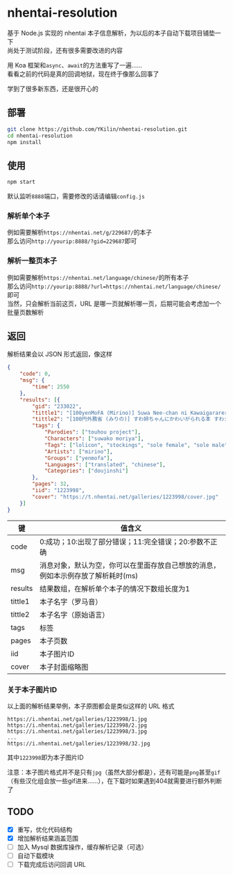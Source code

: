 # nhentai-resolution
基于 Node.js 实现的 nhentai 本子信息解析，为以后的本子自动下载项目铺垫一下  
尚处于测试阶段，还有很多需要改进的内容  

用 Koa 框架和`async`、`await`的方法重写了一遍……  
看看之前的代码是真的回调地狱，现在终于像那么回事了  

学到了很多新东西，还是很开心的

## 部署
```bash
git clone https://github.com/YKilin/nhentai-resolution.git
cd nhentai-resolution
npm install
```

## 使用
```bash
npm start
```
默认监听`8888`端口，需要修改的话请编辑`config.js`

### 解析单个本子
例如需要解析`https://nhentai.net/g/229687/`的本子  
那么访问`http://yourip:8888/?gid=229687`即可

### 解析一整页本子
例如需要解析`https://nhentai.net/language/chinese/`的所有本子  
那么访问`http://yourip:8888/?url=https://nhentai.net/language/chinese/`即可  
当然，只会解析当前这页，URL 是哪一页就解析哪一页，后期可能会考虑加一个批量页数解析

## 返回
解析结果会以 JSON 形式返回，像这样
```json
{
	"code": 0,
	"msg": {
		"time": 2550
	},
	"results": [{
		"gid": "233022",
		"tittle1": "[100yenMoFA (Mirino)] Suwa Nee-chan ni Kawaigarareru Hon Suwa Shota Bangaihen 11 (Touhou Project) [Chinese] [CE家族社] [Digital]",
		"tittle2": "[100円外務省 (みりの)] すわ姉ちゃんにかわいがられる本 すわショタ番外編11 (東方Project) [中国翻訳] [DL版]",
		"tags": {
			"Parodies": ["touhou project"],
			"Characters": ["suwako moriya"],
			"Tags": ["lolicon", "stockings", "sole female", "sole male", "shotacon", "multiwork series"],
			"Artists": ["mirino"],
			"Groups": ["yenmofa"],
			"Languages": ["translated", "chinese"],
			"Categories": ["doujinshi"]
		},
		"pages": 32,
		"iid": "1223998",
		"cover": "https://t.nhentai.net/galleries/1223998/cover.jpg"
	}]
}
```
 
| 键        | 值含义                                                                           |
| --------- | -------------------------------------------------------------------------------- |
| code      | 0:成功；10:出现了部分错误；11:完全错误；20:参数不正确                            |
| msg       | 消息对象，默认为空，你可以在里面存放自己想放的消息，例如本示例存放了解析耗时(ms) |
| results   | 结果数组，在解析单个本子的情况下数组长度为1                                      |
| tittle1   | 本子名字（罗马音）                                                               |
| tittle2   | 本子名字（原始语言）                                                             |
| tags      | 标签                                                                             |
| pages     | 本子页数                                                                         |
| iid       | 本子图片ID                                                                       |
| cover     | 本子封面缩略图                                                                   |

### 关于本子图片ID
以上面的解析结果举例，本子原图都会是类似这样的 URL 格式
```
https://i.nhentai.net/galleries/1223998/1.jpg
https://i.nhentai.net/galleries/1223998/2.jpg
https://i.nhentai.net/galleries/1223998/3.jpg
...
https://i.nhentai.net/galleries/1223998/32.jpg
```
其中`1223998`即为本子图片ID  

注意：本子图片格式并不是只有`jpg`（虽然大部分都是），还有可能是`png`甚至`gif`（有些汉化组会放一些gif进来……），在下载时如果遇到404就需要进行额外判断了

## TODO
- [x] 重写，优化代码结构
- [x] 增加解析结果涵盖范围
- [ ] 加入 Mysql 数据库操作，缓存解析记录（可选）
- [ ] 自动下载模块
- [ ] 下载完成后访问回调 URL
